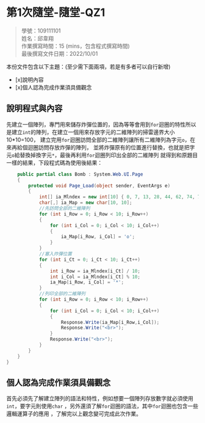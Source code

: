 ﻿# 第1次隨堂-隨堂-QZ1
>
>學號：109111101 
><br />
>姓名：邱韋翔
><br />
>作業撰寫時間：15 (mins，包含程式撰寫時間)
><br />
>最後撰寫文件日期：2022/10/01
>

本份文件包含以下主題：(至少需下面兩項，若是有多者可以自行新增)
- [x]說明內容
- [x]個人認為完成作業須具備觀念

## 說明程式與內容

先建立一個陣列，專門用來儲存炸彈位置的，因為等等會用到`for`迴圈的特性所以是建立`int`的陣列，在建立一個用來存放字元的二維陣列的掃雷邊界大小10*10=100，
建立完用`for`迴圈訪問全部的二維陣列讓所有二維陣列為字元`o`，在來再給個迴圈訪問存放炸彈的陣列，
並將炸彈原有的位置進行替換，也就是把字元`o`給替換掉換字元`*`，最後再利用`for`迴圈列印出全部的二維陣列
就得到和原題目一樣的結果，下段程式碼為使用後結果：

```csharp
    public partial class Bomb : System.Web.UI.Page
    {
        protected void Page_Load(object sender, EventArgs e)
        {
            int[] ia_Mlndex = new int[10] { 0, 7, 13, 28, 44, 62, 74, 75, 87, 90 };
            char[,] ia_Map = new char[10, 10];
            //先訪問全部的二維陣列
            for (int i_Row = 0; i_Row < 10; i_Row++)
            {
                for (int i_Col = 0; i_Col < 10; i_Col++)
                {
                    ia_Map[i_Row, i_Col] = 'o';
                }
            }
            //塞入炸彈位置
            for (int i_Ct = 0; i_Ct < 10; i_Ct++)
            {
                int i_Row = ia_Mlndex[i_Ct] / 10;
                int i_Col = ia_Mlndex[i_Ct] % 10;
                ia_Map[i_Row, i_Col] = '*';
            }
            //列印全部的二維陣列
            for (int i_Row = 0; i_Row < 10; i_Row++)
            {
                for (int i_Col = 0; i_Col < 10; i_Col++)
                {
                    Response.Write(ia_Map[i_Row,i_Col]);
                    Response.Write("<br>");
                }
                Response.Write("<br>");
            }
        }
    }
}
```

## 個人認為完成作業須具備觀念

首先必須先了解建立陣列的語法和特性，例如想要一個陣列存放數字就必須使用`int`，要字元則使用`char`
，另外還須了解`for`迴圈的語法，其中`for`迴圈也包含一些邏輯運算子的應用
，了解完以上觀念變可完成此次作業。
